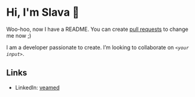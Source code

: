 # Hi, I'm Slava 👋

Woo-hoo, now I have a README. You can create [pull requests](https://github.com/slavcodev/slavcodev/pulls) to change me now ;)

I am a developer passionate to create. I’m looking to collaborate on _`<your input>`_.

## Links

- LinkedIn: [veamed](https://www.linkedin.com/in/veamed)
